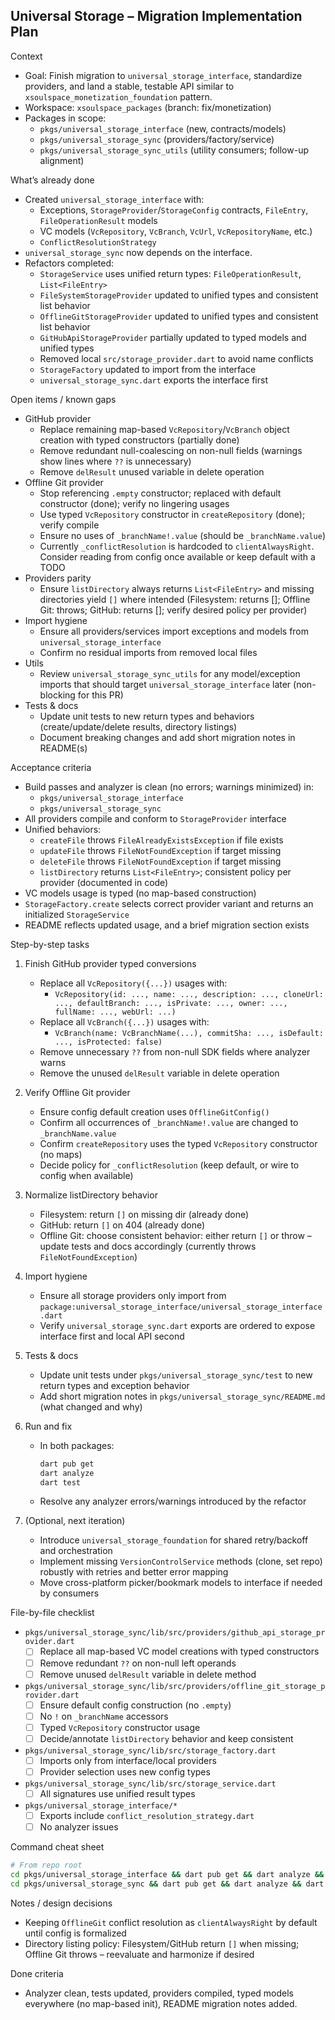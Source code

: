 ## Universal Storage – Migration Implementation Plan

Context

- Goal: Finish migration to `universal_storage_interface`, standardize providers, and land a stable, testable API similar to `xsoulspace_monetization_foundation` pattern.
- Workspace: `xsoulspace_packages` (branch: fix/monetization)
- Packages in scope:
  - `pkgs/universal_storage_interface` (new, contracts/models)
  - `pkgs/universal_storage_sync` (providers/factory/service)
  - `pkgs/universal_storage_sync_utils` (utility consumers; follow-up alignment)

What’s already done

- Created `universal_storage_interface` with:
  - Exceptions, `StorageProvider`/`StorageConfig` contracts, `FileEntry`, `FileOperationResult` models
  - VC models (`VcRepository`, `VcBranch`, `VcUrl`, `VcRepositoryName`, etc.)
  - `ConflictResolutionStrategy`
- `universal_storage_sync` now depends on the interface.
- Refactors completed:
  - `StorageService` uses unified return types: `FileOperationResult`, `List<FileEntry>`
  - `FileSystemStorageProvider` updated to unified types and consistent list behavior
  - `OfflineGitStorageProvider` updated to unified types and consistent list behavior
  - `GitHubApiStorageProvider` partially updated to typed models and unified types
  - Removed local `src/storage_provider.dart` to avoid name conflicts
  - `StorageFactory` updated to import from the interface
  - `universal_storage_sync.dart` exports the interface first

Open items / known gaps

- GitHub provider
  - Replace remaining map-based `VcRepository`/`VcBranch` object creation with typed constructors (partially done)
  - Remove redundant null-coalescing on non-null fields (warnings show lines where `??` is unnecessary)
  - Remove `delResult` unused variable in delete operation
- Offline Git provider
  - Stop referencing `.empty` constructor; replaced with default constructor (done); verify no lingering usages
  - Use typed `VcRepository` constructor in `createRepository` (done); verify compile
  - Ensure no uses of `_branchName!.value` (should be `_branchName.value`)
  - Currently `_conflictResolution` is hardcoded to `clientAlwaysRight`. Consider reading from config once available or keep default with a TODO
- Providers parity
  - Ensure `listDirectory` always returns `List<FileEntry>` and missing directories yield `[]` where intended (Filesystem: returns []; Offline Git: throws; GitHub: returns []; verify desired policy per provider)
- Import hygiene
  - Ensure all providers/services import exceptions and models from `universal_storage_interface`
  - Confirm no residual imports from removed local files
- Utils
  - Review `universal_storage_sync_utils` for any model/exception imports that should target `universal_storage_interface` later (non-blocking for this PR)
- Tests & docs
  - Update unit tests to new return types and behaviors (create/update/delete results, directory listings)
  - Document breaking changes and add short migration notes in README(s)

Acceptance criteria

- Build passes and analyzer is clean (no errors; warnings minimized) in:
  - `pkgs/universal_storage_interface`
  - `pkgs/universal_storage_sync`
- All providers compile and conform to `StorageProvider` interface
- Unified behaviors:
  - `createFile` throws `FileAlreadyExistsException` if file exists
  - `updateFile` throws `FileNotFoundException` if target missing
  - `deleteFile` throws `FileNotFoundException` if target missing
  - `listDirectory` returns `List<FileEntry>`; consistent policy per provider (documented in code)
- VC models usage is typed (no map-based construction)
- `StorageFactory.create` selects correct provider variant and returns an initialized `StorageService`
- README reflects updated usage, and a brief migration section exists

Step-by-step tasks

1. Finish GitHub provider typed conversions

   - Replace all `VcRepository({...})` usages with:
     - `VcRepository(id: ..., name: ..., description: ..., cloneUrl: ..., defaultBranch: ..., isPrivate: ..., owner: ..., fullName: ..., webUrl: ...)`
   - Replace all `VcBranch({...})` usages with:
     - `VcBranch(name: VcBranchName(...), commitSha: ..., isDefault: ..., isProtected: false)`
   - Remove unnecessary `??` from non-null SDK fields where analyzer warns
   - Remove the unused `delResult` variable in delete operation

2. Verify Offline Git provider

   - Ensure config default creation uses `OfflineGitConfig()`
   - Confirm all occurrences of `_branchName!.value` are changed to `_branchName.value`
   - Confirm `createRepository` uses the typed `VcRepository` constructor (no maps)
   - Decide policy for `_conflictResolution` (keep default, or wire to config when available)

3. Normalize listDirectory behavior

   - Filesystem: return `[]` on missing dir (already done)
   - GitHub: return `[]` on 404 (already done)
   - Offline Git: choose consistent behavior: either return `[]` or throw – update tests and docs accordingly (currently throws `FileNotFoundException`)

4. Import hygiene

   - Ensure all storage providers only import from `package:universal_storage_interface/universal_storage_interface.dart`
   - Verify `universal_storage_sync.dart` exports are ordered to expose interface first and local API second

5. Tests & docs

   - Update unit tests under `pkgs/universal_storage_sync/test` to new return types and exception behavior
   - Add short migration notes in `pkgs/universal_storage_sync/README.md` (what changed and why)

6. Run and fix

   - In both packages:
     ```bash
     dart pub get
     dart analyze
     dart test
     ```
   - Resolve any analyzer errors/warnings introduced by the refactor

7. (Optional, next iteration)
   - Introduce `universal_storage_foundation` for shared retry/backoff and orchestration
   - Implement missing `VersionControlService` methods (clone, set repo) robustly with retries and better error mapping
   - Move cross-platform picker/bookmark models to interface if needed by consumers

File-by-file checklist

- `pkgs/universal_storage_sync/lib/src/providers/github_api_storage_provider.dart`
  - [ ] Replace all map-based VC model creations with typed constructors
  - [ ] Remove redundant `??` on non-null left operands
  - [ ] Remove unused `delResult` variable in delete method
- `pkgs/universal_storage_sync/lib/src/providers/offline_git_storage_provider.dart`
  - [ ] Ensure default config construction (no `.empty`)
  - [ ] No `!` on `_branchName` accessors
  - [ ] Typed `VcRepository` constructor usage
  - [ ] Decide/annotate `listDirectory` behavior and keep consistent
- `pkgs/universal_storage_sync/lib/src/storage_factory.dart`
  - [ ] Imports only from interface/local providers
  - [ ] Provider selection uses new config types
- `pkgs/universal_storage_sync/lib/src/storage_service.dart`
  - [ ] All signatures use unified result types
- `pkgs/universal_storage_interface/*`
  - [ ] Exports include `conflict_resolution_strategy.dart`
  - [ ] No analyzer issues

Command cheat sheet

```bash
# From repo root
cd pkgs/universal_storage_interface && dart pub get && dart analyze && cd -
cd pkgs/universal_storage_sync && dart pub get && dart analyze && dart test
```

Notes / design decisions

- Keeping `OfflineGit` conflict resolution as `clientAlwaysRight` by default until config is formalized
- Directory listing policy: Filesystem/GitHub return `[]` when missing; Offline Git throws – reevaluate and harmonize if desired

Done criteria

- Analyzer clean, tests updated, providers compiled, typed models everywhere (no map-based init), README migration notes added.
